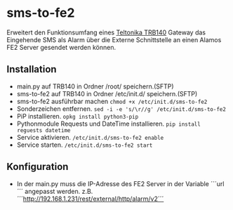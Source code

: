 # sms-to-fe2
Erweitert den Funktionsumfang eines [Teltonika TRB140](https://teltonika-networks.com/products/gateways/trb140) Gateway das Eingehende SMS als Alarm über die Externe Schnittstelle an einen Alamos FE2 Server gesendet werden können.

## Installation 
- main.py auf TRB140 in Ordner /root/ speichern.(SFTP)
- sms-to-fe2 auf TRB140 in Ordner /etc/init.d/ speichern.(SFTP)
- sms-to-fe2 ausführbar machen ```chmod +x /etc/init.d/sms-to-fe2```
- Sonderzeichen entfernen. ```sed -i -e 's/\r//g' /etc/init.d/sms-to-fe2```
- PiP installieren. ```opkg install python3-pip```
- Pythonmodule Requests und DateTime installieren. ```pip install reguests datetime``` 
- Service aktivieren. ```/etc/init.d/sms-to-fe2 enable```
- Service starten. ```/etc/init.d/sms-to-fe2 start```

## Konfiguration
- In der main.py muss die IP-Adresse des FE2 Server in der Variable ´´´url´´´ angepasst werden.
  z.B. ´´´http://192.168.1.231/rest/external/http/alarm/v2´´´
